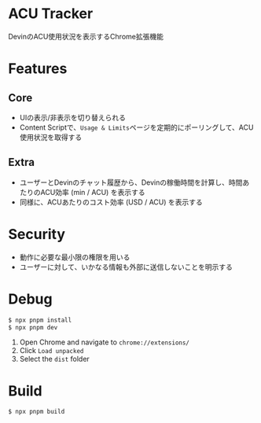 # ACU Tracker

DevinのACU使用状況を表示するChrome拡張機能

# Features

## Core

- UIの表示/非表示を切り替えられる
- Content Scriptで、`Usage & Limits`ページを定期的にポーリングして、ACU使用状況を取得する

## Extra

- ユーザーとDevinのチャット履歴から、Devinの稼働時間を計算し、時間あたりのACU効率 (min / ACU) を表示する
- 同様に、ACUあたりのコスト効率 (USD / ACU) を表示する

# Security

- 動作に必要な最小限の権限を用いる
- ユーザーに対して、いかなる情報も外部に送信しないことを明示する

# Debug

```bash
$ npx pnpm install
$ npx pnpm dev
```

1. Open Chrome and navigate to `chrome://extensions/`
2. Click `Load unpacked`
3. Select the `dist` folder

# Build

```bash
$ npx pnpm build
```

